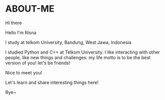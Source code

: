 # ABOUT-ME
Hi there

Hello I'm Risna

I study at telkom University, Bandung, West Jawa, Indonesia

I studied Python and C++ at Telkom University. I like interacting with other people, like new things and challenges. my life motto is to be the best version of you! let's be friends!

Nice to meet you!
 
Let's learn and share interesting things here!

Bye~
